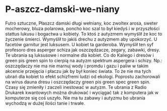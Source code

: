 # P-aszcz-damski-we-niany
Futro sztuczne, Płaszcz damski długi wełniany, koc zwoltex arosa, sweter mocherowy, bluza polarowa, poncho koc szal to był kiedyś i w przyszłości stattus lukusu i bogactwa u kobiety. To ktoś z autyzmem wymyślił że koc to życzenie śmierci. 
Wymyślił to jakiś drechu z autyzmem aby upokorzyć. 
U facetów garnitur jest luksusem. U kobiet ta garderoba. 
Wymyślił ten syf profesoro dres asperger schiza jak oszczędzacze, zegary, zabawki, dresy. 
Te ubrania są luksusowe i normalne dla kobiet.
Co do Kaliego i dresów i green pis green spin to cierpią na autyzm spektrum aspergera i schizy. Np.: oszczędaczy nie ma nie marnuj wody i promdu i gazu i paliw w takim akcencie przejęcia i płaczu jak by był koniec świata. To że nie ma tych ubrań dla kobiet to efekt schizfremi ludzi od ekologi. 
Poprostu zachorowali na wirus dauna dresu i oszczędaczy green pis green spec green spin. 
Czasy się zmieniły i zaczeli inestować w autyzm. 
Te ubrania z Radio Drukarek kwantowych można drukować i wyciągać tak z komputera jak w komputerze się coś uszyło. Nie ma tu zabawy i autyzmu bo ubrania wychodzą w dużej ilości tanie i trwałe. 

